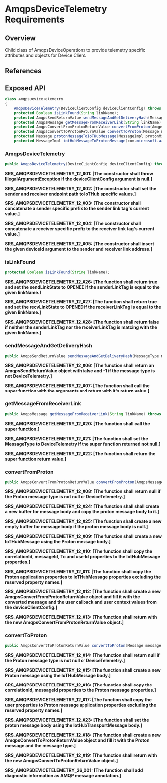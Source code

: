 # AmqpsDeviceTelemetry Requirements

## Overview

Child class of AmqpsDeviceOperations to provide telemetry specific attributes and objects for Device Client. 

## References

## Exposed API

```java
class AmqpsDeviceTelemetry
{
    AmqpsDeviceTelemetry(DeviceClientConfig deviceClientConfig) throws IllegalArgumentException;
    protected Boolean isLinkFound(String linkName);
    protected AmqpsSendReturnValue sendMessageAndGetDeliveryHash(MessageType messageType, byte[] msgData, int offset, int length, byte[] deliveryTag) throws IllegalStateException, IllegalArgumentException;    
    protected AmqpsMessage getMessageFromReceiverLink(String linkName) throws IllegalArgumentException, IOException;
    protected AmqpsConvertFromProtonReturnValue convertFromProton(AmqpsMessage amqpsMessage, DeviceClientConfig deviceClientConfig);
    protected AmqpsConvertToProtonReturnValue convertToProton(Message message);
    protected Message protonMessageToIoTHubMessage(MessageImpl protonMsg);
    protected MessageImpl iotHubMessageToProtonMessage(com.microsoft.azure.sdk.iot.device.Message message);
```

### AmqpsDeviceTelemetry

```java
public AmqpsDeviceTelemetry(DeviceClientConfig deviceClientConfig) throws IllegalArgumentException;
```

**SRS_AMQPSDEVICETELEMETRY_12_001: [**The constructor shall throw IllegalArgumentException if the deviceClientConfig argument is null.**]**

**SRS_AMQPSDEVICETELEMETRY_12_002: [**The constructor shall set the sender and receiver endpoint path to IoTHub specific values.**]**

**SRS_AMQPSDEVICETELEMETRY_12_003: [**The constructor shall concatenate a sender specific prefix to the sender link tag's current value.**]**

**SRS_AMQPSDEVICETELEMETRY_12_004: [**The constructor shall concatenate a receiver specific prefix to the receiver link tag's current value.**]**

**SRS_AMQPSDEVICETELEMETRY_12_005: [**The constructor shall insert the given deviceId argument to the sender and receiver link address.**]**


### isLinkFound

```java
protected Boolean isLinkFound(String linkName);
```

**SRS_AMQPSDEVICETELEMETRY_12_026: [**The function shall return true and set the sendLinkState to OPENED if the senderLinkTag is equal to the given linkName.**]**

**SRS_AMQPSDEVICETELEMETRY_12_027: [**The function shall return true and set the recvLinkState to OPENED if the receiverLinkTag is equal to the given linkName.**]**

**SRS_AMQPSDEVICETELEMETRY_12_028: [**The function shall return false if neither the senderLinkTag nor the receiverLinkTag is matcing with the given linkName.**]**


### sendMessageAndGetDeliveryHash

```java
public AmqpsSendReturnValue sendMessageAndGetDeliveryHash(MessageType messageType, byte[] msgData, int offset, int length, byte[] deliveryTag) throws IllegalStateException, IllegalArgumentException;
```

**SRS_AMQPSDEVICETELEMETRY_12_006: [**The function shall return an AmqpsSendReturnValue object with false and -1 if the message type is not DeviceTelemetry.**]**

**SRS_AMQPSDEVICETELEMETRY_12_007: [**The function shall call the super function with the arguments and return with it's return value.**]**


### getMessageFromReceiverLink

```java
public AmqpsMessage getMessageFromReceiverLink(String linkName) throws IllegalArgumentException, IOException;
```

**SRS_AMQPSDEVICETELEMETRY_12_020: [**The function shall call the super function.**]**

**SRS_AMQPSDEVICETELEMETRY_12_021: [**The function shall set the MessageType to DeviceTelemetry if the super function returned not null.**]**

**SRS_AMQPSDEVICETELEMETRY_12_022: [**The function shall return the super function return value.**]**


### convertFromProton

```java
public AmqpsConvertFromProtonReturnValue convertFromProton(AmqpsMessage amqpsMessage, DeviceClientConfig deviceClientConfig)
```

**SRS_AMQPSDEVICETELEMETRY_12_008: [**The function shall return null if the Proton message type is not null or DeviceTelemetry.**]**

**SRS_AMQPSDEVICETELEMETRY_12_024: [**The function shall shall create a new buffer for message body and copy the proton message body to it.**]**

**SRS_AMQPSDEVICETELEMETRY_12_025: [**The function shall create a new empty buffer for message body if the proton message body is null.**]**

**SRS_AMQPSDEVICETELEMETRY_12_009: [**The function shall create a new IoTHubMessage using the Proton message body.**]**

**SRS_AMQPSDEVICETELEMETRY_12_010: [**The function shall copy the correlationId, messageId, To and userId properties to the IotHubMessage properties.**]**

**SRS_AMQPSDEVICETELEMETRY_12_011: [**The function shall copy the Proton application properties to IoTHubMessage properties excluding the reserved property names.**]**

**SRS_AMQPSDEVICETELEMETRY_12_012: [**The function shall create a new AmqpsConvertFromProtonReturnValue object and fill it with the converted message and the user callback and user context values from the deviceClientConfig.**]**

**SRS_AMQPSDEVICETELEMETRY_12_013: [**The function shall return with the new AmqpsConvertFromProtonReturnValue object.**]**


### convertToProton

```java
public AmqpsConvertToProtonReturnValue convertToProton(Message message);
```

**SRS_AMQPSDEVICETELEMETRY_12_014: [**The function shall return null if the Proton message type is not null or DeviceTelemetry.**]**

**SRS_AMQPSDEVICETELEMETRY_12_015: [**The function shall create a new Proton message using the IoTHubMessage body.**]**

**SRS_AMQPSDEVICETELEMETRY_12_016: [**The function shall copy the correlationId, messageId properties to the Proton message properties.**]**

**SRS_AMQPSDEVICETELEMETRY_12_017: [**The function shall copy the user properties to Proton message application properties excluding the reserved property names.**]**

**SRS_AMQPSDEVICETELEMETRY_12_023: [**The function shall set the proton message body using the IotHubTransportMessage body.**]**

**SRS_AMQPSDEVICETELEMETRY_12_018: [**The function shall create a new AmqpsConvertToProtonReturnValue object and fill it with the Proton message and the message type.**]**

**SRS_AMQPSDEVICETELEMETRY_12_019: [**The function shall return with the new AmqpsConvertToProtonReturnValue object.**]**

**SRS_AMQPSDEVICETELEMETRY_26_001: [**The function shall add diagnostic information as AMQP message annotation.**]**
